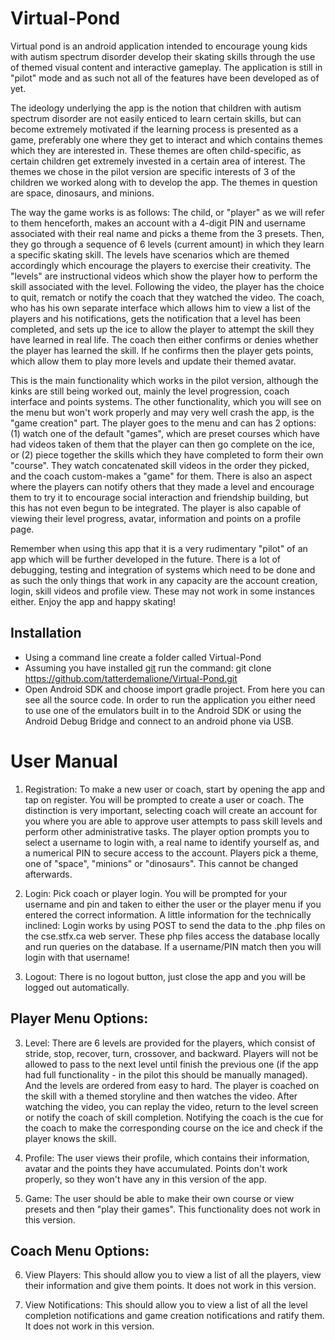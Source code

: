 # Virtual-Pond

  Virtual pond is an android application intended to encourage young kids with autism spectrum disorder develop their skating skills through the use of themed visual content and interactive gameplay. The application is still in "pilot" mode and as such not all of the features have been developed as of yet.
  
  The ideology underlying the app is the notion that children with autism spectrum disorder are not easily enticed to learn certain skills, but can become extremely motivated if the learning process is presented as a game, preferably one where they get to interact and which contains themes which they are interested in. These themes are often child-specific, as certain children get extremely invested in a certain area of interest. The themes we chose in the pilot version are specific interests of 3 of the children we worked along with to develop the app. The themes in question are space, dinosaurs, and minions.  
  
  The way the game works is as follows: The child, or "player" as we will refer to them henceforth, makes an account with a 4-digit PIN and username associated with their real name and picks a theme from the 3 presets. Then, they go through a sequence of 6 levels (current amount) in which they learn a specific skating skill. The levels have scenarios which are themed accordingly which encourage the players to exercise their creativity. The "levels" are instructional videos which show the player how to perform the skill associated with the level. Following the video, the player has the choice to quit, rematch or notify the coach that they watched the video. The coach, who has his own separate interface which allows him to view a list of the players and his notifications, gets the notification that a level has been completed, and sets up the ice to allow the player to attempt the skill they have learned in real life. The coach then either confirms or denies whether the player has learned the skill. If he confirms then the player gets points, which allow them to play more levels and update their themed avatar. 
  
  This is the main functionality which works in the pilot version, although the kinks are still being worked out, mainly the level progression, coach interface and points systems.  The other functionality, which you will see on the menu but won't work properly and may very well crash the app, is the "game creation" part. The player goes to the menu and can has 2 options: (1) watch one of the default "games", which are preset courses which have had videos taken of them that the player can then go complete on the ice, or (2) piece together the skills which they have completed to form their own "course". They watch concatenated skill videos in the order they picked, and the coach custom-makes a "game" for them. There is also an aspect where the players can notify others that they made a level and encourage them to try it to encourage social interaction and friendship building, but this has not even begun to be integrated.  The player is also capable of viewing their level progress, avatar, information and points on a profile page.  
  
  Remember when using this app that it is a very rudimentary "pilot" of an app which will be further developed in the future. There is a lot of debugging, testing and integration of systems which need to be done and as such the only things that work in any capacity are the account creation, login, skill videos and profile view. These may not work in some instances either.  Enjoy the app and happy skating!

## Installation
- Using a command line create a folder called Virtual-Pond
- Assuming you have installed [git](https://git-scm.com/downloads) run the command:
git clone https://github.com/tatterdemalione/Virtual-Pond.git
- Open Android SDK and choose import gradle project.  From here you can see all the source code.  In order to run the application you either need to use one of the emulators built in to the Android SDK or using the Android Debug Bridge and connect to an android phone via USB.  

# User Manual

1. Registration: To make a new user or coach, start by opening the app and tap on register. You will be prompted to create a user or coach. The distinction is very important, selecting coach will create an account for you where you are able to approve user attempts to pass skill levels and perform other administrative tasks. The player option prompts you to select a username to login with, a real name to identify yourself as, and a numerical PIN to secure access to the account. Players pick a theme, one of "space", "minions" or "dinosaurs". This cannot be changed afterwards. 

2. Login: Pick coach or player login. You will be prompted for your username and pin and taken to either the user or the player menu if you entered the correct information. A little information for the technically inclined: Login works by using POST to send the data to the .php files on the cse.stfx.ca web server. These php files access the database locally and run queries on the database. If a username/PIN match then you will login with that username!

3. Logout: There is no logout button, just close the app and you will be logged out automatically. 

## Player Menu Options:

3. Level: There are 6 levels are provided for the players, which consist of stride, stop, recover, turn, crossover, and backward. Players will not be allowed to pass to the next level until finish the previous one (if the app had full functionality - in the pilot this should be manually managed). And the levels are ordered from easy to hard. The player is coached on the skill with a themed storyline and then watches the video. After watching the video, you can replay the video, return to the level screen or notify the coach of skill completion. Notifying the coach is the cue for the coach to make the corresponding course on the ice and check if the player knows the skill.

4. Profile: The user views their profile, which contains their information, avatar and the points they have accumulated. Points don't work properly, so they won't have any in this version of the app.

5. Game: The user should be able to make their own course or view presets and then "play their games". This functionality does not work in this version.

## Coach Menu Options:

6. View Players: This should allow you to view a list of all the players, view their information and give them points. It does not work in this version.

7. View Notifications: This should allow you to view a list of all the level completion notifications and game creation notifications and ratify them. It does not work in this version.




